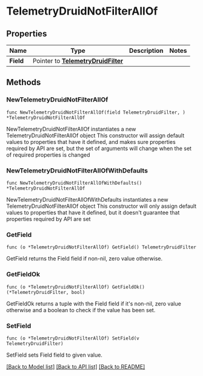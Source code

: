 # TelemetryDruidNotFilterAllOf

## Properties

Name | Type | Description | Notes
------------ | ------------- | ------------- | -------------
**Field** | Pointer to [**TelemetryDruidFilter**](telemetry.DruidFilter.md) |  | 

## Methods

### NewTelemetryDruidNotFilterAllOf

`func NewTelemetryDruidNotFilterAllOf(field TelemetryDruidFilter, ) *TelemetryDruidNotFilterAllOf`

NewTelemetryDruidNotFilterAllOf instantiates a new TelemetryDruidNotFilterAllOf object
This constructor will assign default values to properties that have it defined,
and makes sure properties required by API are set, but the set of arguments
will change when the set of required properties is changed

### NewTelemetryDruidNotFilterAllOfWithDefaults

`func NewTelemetryDruidNotFilterAllOfWithDefaults() *TelemetryDruidNotFilterAllOf`

NewTelemetryDruidNotFilterAllOfWithDefaults instantiates a new TelemetryDruidNotFilterAllOf object
This constructor will only assign default values to properties that have it defined,
but it doesn't guarantee that properties required by API are set

### GetField

`func (o *TelemetryDruidNotFilterAllOf) GetField() TelemetryDruidFilter`

GetField returns the Field field if non-nil, zero value otherwise.

### GetFieldOk

`func (o *TelemetryDruidNotFilterAllOf) GetFieldOk() (*TelemetryDruidFilter, bool)`

GetFieldOk returns a tuple with the Field field if it's non-nil, zero value otherwise
and a boolean to check if the value has been set.

### SetField

`func (o *TelemetryDruidNotFilterAllOf) SetField(v TelemetryDruidFilter)`

SetField sets Field field to given value.



[[Back to Model list]](../README.md#documentation-for-models) [[Back to API list]](../README.md#documentation-for-api-endpoints) [[Back to README]](../README.md)


